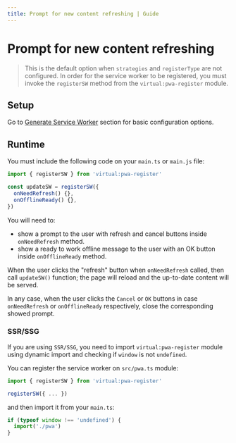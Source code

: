 ```yaml
---
title: Prompt for new content refreshing | Guide
---
```


# Prompt for new content refreshing

<prompt-for-update-img />

> This is the default option when `strategies` and `registerType` are not configured.
In order for the service worker to be registered, you must invoke the `registerSW` method
from the `virtual:pwa-register` module.

## Setup

Go to [Generate Service Worker](/guide/generate.html) section for basic configuration options.

## Runtime

You must include the following code on your `main.ts` or `main.js` file:
```ts
import { registerSW } from 'virtual:pwa-register'

const updateSW = registerSW({
  onNeedRefresh() {},
  onOfflineReady() {},
})
```

You will need to:
- show a prompt to the user with refresh and cancel buttons inside `onNeedRefresh` method.
- show a ready to work offline message to the user with an OK button inside `onOfflineReady` method.

When the user clicks the "refresh" button when `onNeedRefresh` called, then call `updateSW()` function; the page will 
reload and the up-to-date content will be served.

In any case, when the user clicks the `Cancel` or `OK` buttons in case `onNeedRefresh` or `onOfflineReady` respectively, 
close the corresponding showed prompt.

### SSR/SSG

If you are using `SSR/SSG`, you need to import `virtual:pwa-register` module using dynamic import and checking if
`window` is not `undefined`.

You can register the service worker on `src/pwa.ts` module:

```ts
import { registerSW } from 'virtual:pwa-register'

registerSW({ ... })
```

and then import it from your `main.ts`:

```ts
if (typeof window !== 'undefined') {
  import('./pwa')
}
```

